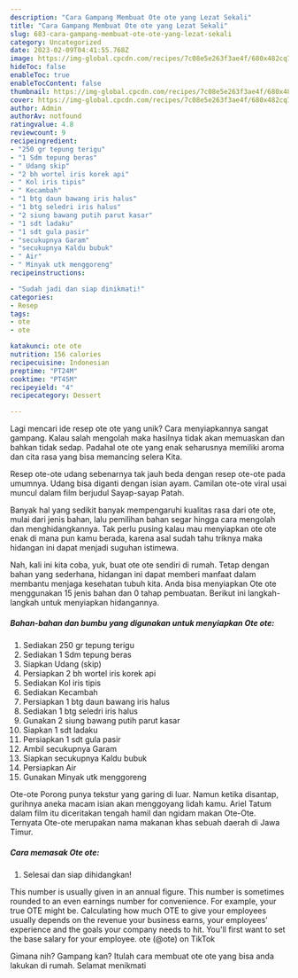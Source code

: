 ```yaml
---
description: "Cara Gampang Membuat Ote ote yang Lezat Sekali"
title: "Cara Gampang Membuat Ote ote yang Lezat Sekali"
slug: 683-cara-gampang-membuat-ote-ote-yang-lezat-sekali
category: Uncategorized
date: 2023-02-09T04:41:55.768Z
image: https://img-global.cpcdn.com/recipes/7c08e5e263f3ae4f/680x482cq70/ote-ote-foto-resep-utama.jpg
hideToc: false
enableToc: true
enableTocContent: false
thumbnail: https://img-global.cpcdn.com/recipes/7c08e5e263f3ae4f/680x482cq70/ote-ote-foto-resep-utama.jpg
cover: https://img-global.cpcdn.com/recipes/7c08e5e263f3ae4f/680x482cq70/ote-ote-foto-resep-utama.jpg
author: Admin
authorAv: notfound
ratingvalue: 4.8
reviewcount: 9
recipeingredient:
- "250 gr tepung terigu"
- "1 Sdm tepung beras"
- " Udang skip"
- "2 bh wortel iris korek api"
- " Kol iris tipis"
- " Kecambah"
- "1 btg daun bawang iris halus"
- "1 btg seledri iris halus"
- "2 siung bawang putih parut kasar"
- "1 sdt ladaku"
- "1 sdt gula pasir"
- "secukupnya Garam"
- "secukupnya Kaldu bubuk"
- " Air"
- " Minyak utk menggoreng"
recipeinstructions:

- "Sudah jadi dan siap dinikmati!"
categories:
- Resep
tags:
- ote
- ote

katakunci: ote ote 
nutrition: 156 calories
recipecuisine: Indonesian
preptime: "PT24M"
cooktime: "PT45M"
recipeyield: "4"
recipecategory: Dessert

---
```





Lagi mencari ide resep ote ote yang unik? Cara menyiapkannya sangat gampang. Kalau salah mengolah maka hasilnya tidak akan memuaskan dan bahkan tidak sedap. Padahal ote ote yang enak seharusnya memiliki aroma dan cita rasa yang bisa memancing selera Kita.





Resep ote-ote udang sebenarnya tak jauh beda dengan resep ote-ote pada umumnya. Udang bisa diganti dengan isian ayam. Camilan ote-ote viral usai muncul dalam film berjudul Sayap-sayap Patah.

Banyak hal yang sedikit banyak mempengaruhi kualitas rasa dari ote ote, mulai dari jenis bahan, lalu pemilihan bahan segar hingga cara mengolah dan menghidangkannya. Tak perlu pusing kalau mau menyiapkan ote ote enak di mana pun kamu berada, karena asal sudah tahu triknya maka hidangan ini dapat menjadi suguhan istimewa.






Nah, kali ini kita coba, yuk, buat ote ote sendiri di rumah. Tetap dengan bahan yang sederhana, hidangan ini dapat memberi manfaat dalam membantu menjaga kesehatan tubuh kita. Anda bisa menyiapkan Ote ote menggunakan 15 jenis bahan dan 0 tahap pembuatan. Berikut ini langkah-langkah untuk menyiapkan hidangannya.

<!--inarticleads1-->

##### Bahan-bahan dan bumbu yang digunakan untuk menyiapkan Ote ote:

1. Sediakan 250 gr tepung terigu
1. Sediakan 1 Sdm tepung beras
1. Siapkan  Udang (skip)
1. Persiapkan 2 bh wortel iris korek api
1. Sediakan  Kol iris tipis
1. Sediakan  Kecambah
1. Persiapkan 1 btg daun bawang iris halus
1. Sediakan 1 btg seledri iris halus
1. Gunakan 2 siung bawang putih parut kasar
1. Siapkan 1 sdt ladaku
1. Persiapkan 1 sdt gula pasir
1. Ambil secukupnya Garam
1. Siapkan secukupnya Kaldu bubuk
1. Persiapkan  Air
1. Gunakan  Minyak utk menggoreng


Ote-ote Porong punya tekstur yang garing di luar. Namun ketika disantap, gurihnya aneka macam isian akan menggoyang lidah kamu. Ariel Tatum dalam film itu diceritakan tengah hamil dan ngidam makan Ote-Ote. Ternyata Ote-ote merupakan nama makanan khas sebuah daerah di Jawa Timur. 

<!--inarticleads2-->

##### Cara memasak Ote ote:


1. Selesai dan siap dihidangkan!

This number is usually given in an annual figure. This number is sometimes rounded to an even earnings number for convenience. For example, your true OTE might be. Calculating how much OTE to give your employees usually depends on the revenue your business earns, your employees&#39; experience and the goals your company needs to hit. You&#39;ll first want to set the base salary for your employee. ote (@ote) on TikTok 

Gimana nih? Gampang kan? Itulah cara membuat ote ote yang bisa anda lakukan di rumah. Selamat menikmati
